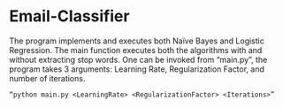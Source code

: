 # Email-Classifier
The program implements and executes both Naïve Bayes and Logistic Regression.
The main function executes both the algorithms with and without extracting stop words.
One can be invoked from “main.py”, the program takes 3 arguments: Learning Rate, Regularization Factor, and number of iterations.

	“python main.py <LearningRate> <RegularizationFactor> <Iterations>”
